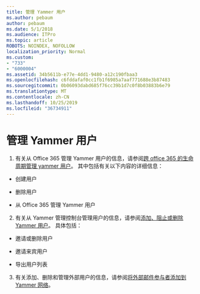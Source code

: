 ```yaml
---
title: 管理 Yammer 用户
ms.author: pebaum
author: pebaum
ms.date: 5/1/2018
ms.audience: ITPro
ms.topic: article
ROBOTS: NOINDEX, NOFOLLOW
localization_priority: Normal
ms.custom:
- "733"
- "6000004"
ms.assetid: 34b5611b-e77e-4dd1-9480-a12c190fbaa3
ms.openlocfilehash: c6fddafaf0cc1fb1f6985a7aaf771688e3b87483
ms.sourcegitcommit: 0b06093dabd685f76cc39b1d7c0f8b03883b6e79
ms.translationtype: MT
ms.contentlocale: zh-CN
ms.lasthandoff: 10/25/2019
ms.locfileid: "36734911"
---
```

# <a name="managing-yammer-users"></a>管理 Yammer 用户

1. 有关从 Office 365 管理 Yammer 用户的信息，请参阅[跨 office 365 的生命周期管理 yammer 用户](https://docs.microsoft.com/yammer/manage-yammer-users/manage-users-across-their-lifecycle)。 其中包括有关以下内容的详细信息：

  - 创建用户

  - 删除用户

  - 从 Office 365 管理 Yammer 用户

2. 有关从 Yammer 管理控制台管理用户的信息，请参阅[添加、阻止或删除 Yammer 用户](http://alchemyportal.azurewebsites.net/Rule/ManageYammer%20users%20across%20their%20lifecycle%20from%20Office%20365)。 具体包括：

  - 邀请或删除用户

  - 邀请来宾用户

  - 导出用户列表

3. 有关添加、删除和管理外部用户的信息，请参阅[将外部邮件参与者添加到 Yammer 网络](https://docs.microsoft.com/yammer/work-with-external-users/add-external-participants)。
